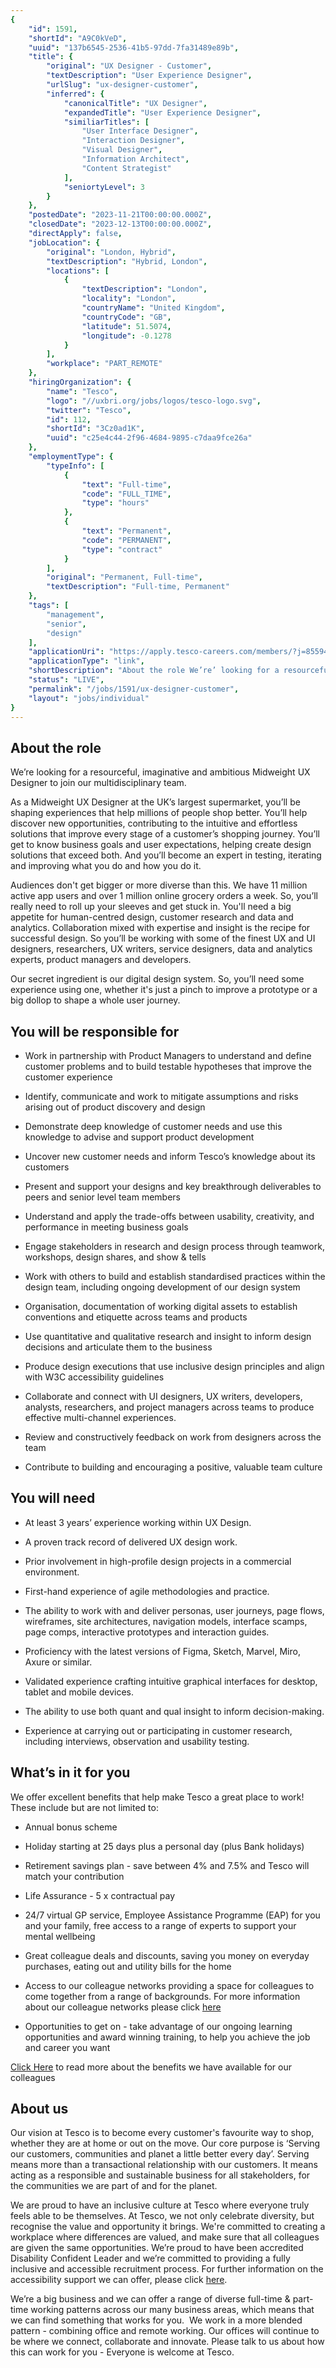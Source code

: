 ```yaml
---
{
	"id": 1591,
	"shortId": "A9C0kVeD",
	"uuid": "137b6545-2536-41b5-97dd-7fa31489e89b",
	"title": {
		"original": "UX Designer - Customer",
		"textDescription": "User Experience Designer",
		"urlSlug": "ux-designer-customer",
		"inferred": {
			"canonicalTitle": "UX Designer",
			"expandedTitle": "User Experience Designer",
			"similiarTitles": [
				"User Interface Designer",
				"Interaction Designer",
				"Visual Designer",
				"Information Architect",
				"Content Strategist"
			],
			"seniortyLevel": 3
		}
	},
	"postedDate": "2023-11-21T00:00:00.000Z",
	"closedDate": "2023-12-13T00:00:00.000Z",
	"directApply": false,
	"jobLocation": {
		"original": "London, Hybrid",
		"textDescription": "Hybrid, London",
		"locations": [
			{
				"textDescription": "London",
				"locality": "London",
				"countryName": "United Kingdom",
				"countryCode": "GB",
				"latitude": 51.5074,
				"longitude": -0.1278
			}
		],
		"workplace": "PART_REMOTE"
	},
	"hiringOrganization": {
		"name": "Tesco",
		"logo": "//uxbri.org/jobs/logos/tesco-logo.svg",
		"twitter": "Tesco",
		"id": 112,
		"shortId": "3Cz0ad1K",
		"uuid": "c25e4c44-2f96-4684-9895-c7daa9fce26a"
	},
	"employmentType": {
		"typeInfo": [
			{
				"text": "Full-time",
				"code": "FULL_TIME",
				"type": "hours"
			},
			{
				"text": "Permanent",
				"code": "PERMANENT",
				"type": "contract"
			}
		],
		"original": "Permanent, Full-time",
		"textDescription": "Full-time, Permanent"
	},
	"tags": [
		"management",
		"senior",
		"design"
	],
	"applicationUri": "https://apply.tesco-careers.com/members/?j=855941",
	"applicationType": "link",
	"shortDescription": "About the role We’re’ looking for a resourceful, imaginative and ambitious Midweight UX Designer to join our multidisciplinary team. As a Midweight UX Designer at the UK’s’ largest supermarket,",
	"status": "LIVE",
	"permalink": "/jobs/1591/ux-designer-customer",
	"layout": "jobs/individual"
}
---
```

<h2>About the role</h2><p>We’re looking for a resourceful, imaginative and ambitious Midweight UX Designer to join our multidisciplinary team.</p><p>As a Midweight UX Designer at the UK’s largest supermarket, you’ll be shaping experiences that help millions of people shop better. You’ll help discover new opportunities, contributing to the intuitive and effortless solutions that improve every stage of a customer’s shopping journey. You’ll get to know business goals and user expectations, helping create design solutions that exceed both. And you’ll become an expert in testing, iterating and improving what you do and how you do it.</p><p>Audiences don't get bigger or more diverse than this. We have 11 million active app users and over 1 million online grocery orders a week. So, you’ll really need to roll up your sleeves and get stuck in. You'll need a big appetite for human-centred design, customer research and data and analytics. Collaboration mixed with expertise and insight is the recipe for successful design. So you’ll be working with some of the finest UX and UI designers, researchers, UX writers, service designers, data and analytics experts, product managers and developers.</p><p>Our secret ingredient is our digital design system. So, you’ll need some experience using one, whether it's just a pinch to improve a prototype or a big dollop to shape a whole user journey.</p><h2>You will be responsible for</h2><ul><li><p>Work in partnership with Product Managers to understand and define customer problems and to build testable hypotheses that improve the customer experience</p></li><li><p>Identify, communicate and work to mitigate assumptions and risks arising out of product discovery and design</p></li><li><p>Demonstrate deep knowledge of customer needs and use this knowledge to advise and support product development</p></li><li><p>Uncover new customer needs and inform Tesco’s knowledge about its customers</p></li><li><p>Present and support your designs and key breakthrough deliverables to peers and senior level team members</p></li><li><p>Understand and apply the trade-offs between usability, creativity, and performance in meeting business goals</p></li><li><p>Engage stakeholders in research and design process through teamwork, workshops, design shares, and show &amp; tells</p></li><li><p>Work with others to build and establish standardised practices within the design team, including ongoing development of our design system</p></li><li><p>Organisation, documentation of working digital assets to establish conventions and etiquette across teams and products</p></li><li><p>Use quantitative and qualitative research and insight to inform design decisions and articulate them to the business</p></li><li><p>Produce design executions that use inclusive design principles and align with W3C accessibility guidelines</p></li><li><p>Collaborate and connect with UI designers, UX writers, developers, analysts, researchers, and project managers across teams to produce effective multi-channel experiences.</p></li><li><p>Review and constructively feedback on work from designers across the team</p></li><li><p>Contribute to building and encouraging a positive, valuable team culture</p></li></ul><h2>You will need</h2><ul><li><p>At least 3 years’ experience working within UX Design.</p></li><li><p>A proven track record of delivered UX design work.</p></li><li><p>Prior involvement in high-profile design projects in a commercial environment.</p></li><li><p>First-hand experience of agile methodologies and practice.</p></li><li><p>The ability to work with and deliver personas, user journeys, page flows, wireframes, site architectures, navigation models, interface scamps, page comps, interactive prototypes and interaction guides.</p></li><li><p>Proficiency with the latest versions of Figma, Sketch, Marvel, Miro, Axure or similar.</p></li><li><p>Validated experience crafting intuitive graphical interfaces for desktop, tablet and mobile devices.</p></li><li><p>The ability to use both quant and qual insight to inform decision-making.</p></li><li><p>Experience at carrying out or participating in customer research, including interviews, observation and usability testing.</p></li></ul><h2>What’s in it for you</h2><p>We offer excellent benefits that help make Tesco a great place to work! These include but are not limited to:</p><ul><li><p>Annual bonus scheme</p></li><li><p>Holiday starting at 25 days plus a personal day (plus Bank holidays)</p></li><li><p>Retirement savings plan - save between 4% and 7.5% and Tesco will match your contribution</p></li><li><p>Life&nbsp;Assurance - 5 x contractual pay</p></li><li><p>24/7 virtual GP service, Employee Assistance Programme (EAP) for you and your family, free access to a range of experts to support your mental wellbeing</p></li><li><p>Great colleague deals and discounts, saving you money on everyday purchases, eating out and utility bills for the home</p></li><li><p>Access to our colleague networks providing a space for colleagues to come together from a range of backgrounds. For more information about our colleague networks please click <a target="_blank" rel="noopener noreferrer nofollow" href="https://www.tesco-careers.com/explore-our-world/everyones-welcome/">here</a></p></li><li><p>Opportunities to get on - take advantage of our ongoing learning opportunities and award winning&nbsp;training, to help you achieve the job and career you want</p></li></ul><p><a target="_blank" rel="noopener noreferrer nofollow" href="https://www.tesco-careers.com/explore-our-world/colleague-benefits/">Click Here</a> to read more about the benefits we have available for our colleagues</p><h2>About us</h2><p>Our vision at Tesco is to become every customer's favourite way to shop, whether they are at home or out on the move. Our core purpose is ‘Serving our customers, communities and planet a little better every day’. Serving means more than a transactional relationship with our customers. It means acting as a responsible and sustainable business for all stakeholders, for the communities we are part of and for the planet.</p><p>We are proud to have an inclusive culture at Tesco where everyone truly feels able to be themselves. At Tesco, we not only celebrate diversity, but recognise the value and opportunity it brings. We're committed to creating a workplace where differences are valued, and make sure that all colleagues are given the same opportunities.&nbsp;We’re proud to have been accredited Disability Confident Leader and we’re committed to providing a fully inclusive and accessible recruitment process. For further information on the accessibility support we can offer, please click <a target="_blank" rel="noopener noreferrer nofollow" href="https://www.tesco-careers.com/accessibility/">here</a>.</p><p>We’re a big business and we can offer a range of diverse full-time &amp; part-time working patterns across our many business areas, which means that we can find something that works for you.&nbsp; We work in a more blended pattern -&nbsp;combining office and remote working. Our offices will continue to be where we connect, collaborate and innovate. Please talk to us&nbsp;about how this can work for you - Everyone is welcome at Tesco.</p>
